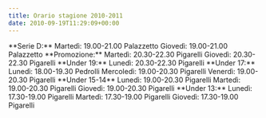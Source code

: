 ```yaml
---
title: Orario stagione 2010-2011
date: 2010-09-19T11:29:09+00:00
---
```

\*\*Serie D:\*\* Martedì: 19.00-21.00 Palazzetto Giovedì: 19.00-21.00 Palazzetto \*\*Promozione:\*\* Martedì: 20.30-22.30 Pigarelli Giovedì: 20.30-22.30 Pigarelli \*\*Under 19:\*\* Lunedì: 20.30-22.30 Pigarelli \*\*Under 17:\*\* Lunedì: 18.00-19.30 Pedrolli Mercoledì: 19.00-20.30 Pigarelli Venerdì: 19.00-20.30 Pigarelli \*\*Under 15-14\*\* Lunedì: 19.00-20.30 Pigarelli Martedì: 19.00-20.30 Pigarelli Giovedì: 19.00-20.30 Pigarelli \*\*Under 13:\*\* Lunedì: 17.30-19.00 Pigarelli Martedì: 17.30-19.00 Pigarelli Giovedì: 17.30-19.00 Pigarelli